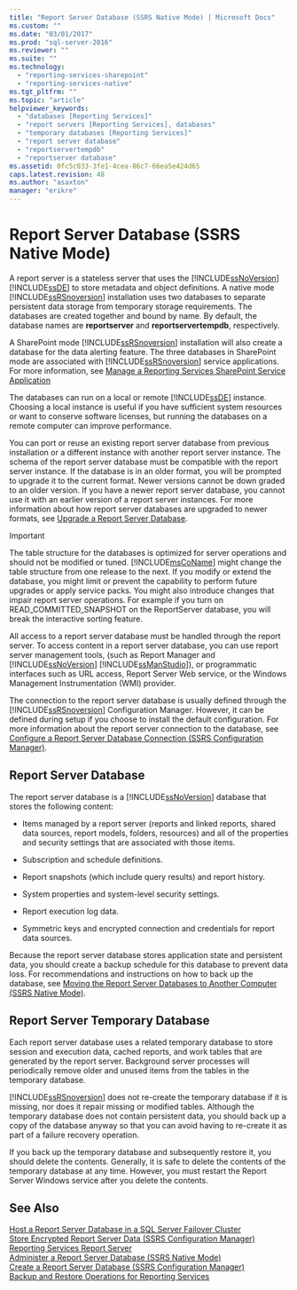 ```yaml
---
title: "Report Server Database (SSRS Native Mode) | Microsoft Docs"
ms.custom: ""
ms.date: "03/01/2017"
ms.prod: "sql-server-2016"
ms.reviewer: ""
ms.suite: ""
ms.technology: 
  - "reporting-services-sharepoint"
  - "reporting-services-native"
ms.tgt_pltfrm: ""
ms.topic: "article"
helpviewer_keywords: 
  - "databases [Reporting Services]"
  - "report servers [Reporting Services], databases"
  - "temporary databases [Reporting Services]"
  - "report server database"
  - "reportservertempdb"
  - "reportserver database"
ms.assetid: 0fc5c033-3fe1-4cea-86c7-66ea5e424d65
caps.latest.revision: 48
ms.author: "asaxton"
manager: "erikre"
---
```

# Report Server Database (SSRS Native Mode)
  A report server is a stateless server that uses the [!INCLUDE[ssNoVersion](../../a9notintoc/includes/ssnoversion-md.md)] [!INCLUDE[ssDE](../../a9notintoc/includes/ssde-md.md)] to store metadata and object definitions. A native mode [!INCLUDE[ssRSnoversion](../../a9notintoc/includes/ssrsnoversion-md.md)] installation uses two databases to separate persistent data storage from temporary storage requirements. The databases are created together and bound by name. By default, the database names are **reportserver** and **reportservertempdb**, respectively.  
  
 A SharePoint mode [!INCLUDE[ssRSnoversion](../../a9notintoc/includes/ssrsnoversion-md.md)] installation will also create a database for the data alerting feature. The three databases in SharePoint mode are associated with [!INCLUDE[ssRSnoversion](../../a9notintoc/includes/ssrsnoversion-md.md)] service applications. For more information, see [Manage a Reporting Services SharePoint Service Application](../../reporting-services/report-server/sharepoint/manage-a-reporting-services-sharepoint-service-application.md)  
  
 The databases can run on a local or remote [!INCLUDE[ssDE](../../a9notintoc/includes/ssde-md.md)] instance. Choosing a local instance is useful if you have sufficient system resources or want to conserve software licenses, but running the databases on a remote computer can improve performance.  
  
 You can port or reuse an existing report server database from previous installation or a different instance with another report server instance. The schema of the report server database must be compatible with the report server instance. If the database is in an older format, you will be prompted to upgrade it to the current format. Newer versions cannot be down graded to an older version. If you have a newer report server database, you cannot use it with an earlier version of a report server instances. For more information about how report server databases are upgraded to newer formats, see [Upgrade a Report Server Database](../../reporting-services/install/windows/upgrade-a-report-server-database.md).  
  
> [!IMPORTANT]  
>  The table structure for the databases is optimized for server operations and should not be modified or tuned. [!INCLUDE[msCoName](../../a9notintoc/includes/msconame-md.md)] might change the table structure from one release to the next. If you modify or extend the database, you might limit or prevent the capability to perform future upgrades or apply service packs. You might also introduce changes that impair report server operations. For example if you turn on READ_COMMITTED_SNAPSHOT on the ReportServer database, you will break the interactive sorting feature.  
  
 All access to a report server database must be handled through the report server. To access content in a report server database, you can use report server management tools, (such as Report Manager and [!INCLUDE[ssNoVersion](../../a9notintoc/includes/ssnoversion-md.md)] [!INCLUDE[ssManStudio](../../a9notintoc/includes/ssmanstudio-md.md)]), or programmatic interfaces such as URL access, Report Server Web service, or the Windows Management Instrumentation (WMI) provider.  
  
 The connection to the report server database is usually defined through the [!INCLUDE[ssRSnoversion](../../a9notintoc/includes/ssrsnoversion-md.md)] Configuration Manager. However, it can be defined during setup if you choose to install the default configuration. For more information about the report server connection to the database, see [Configure a Report Server Database Connection  &#40;SSRS Configuration Manager&#41;](../../reporting-services/install/windows/configure-a-report-server-database-connection-ssrs-configuration-manager.md).  
  
## Report Server Database  
 The report server database is a [!INCLUDE[ssNoVersion](../../a9notintoc/includes/ssnoversion-md.md)] database that stores the following content:  
  
-   Items managed by a report server (reports and linked reports, shared data sources, report models, folders, resources) and all of the properties and security settings that are associated with those items.  
  
-   Subscription and schedule definitions.  
  
-   Report snapshots (which include query results) and report history.  
  
-   System properties and system-level security settings.  
  
-   Report execution log data.  
  
-   Symmetric keys and encrypted connection and credentials for report data sources.  
  
 Because the report server database stores application state and persistent data, you should create a backup schedule for this database to prevent data loss. For recommendations and instructions on how to back up the database, see [Moving the Report Server Databases to Another Computer &#40;SSRS Native Mode&#41;](../../reporting-services/report-server/moving-the-report-server-databases-to-another-computer-ssrs-native-mode.md).  
  
## Report Server Temporary Database  
 Each report server database uses a related temporary database to store session and execution data, cached reports, and work tables that are generated by the report server. Background server processes will periodically remove older and unused items from the tables in the temporary database.  
  
 [!INCLUDE[ssRSnoversion](../../a9notintoc/includes/ssrsnoversion-md.md)] does not re-create the temporary database if it is missing, nor does it repair missing or modified tables. Although the temporary database does not contain persistent data, you should back up a copy of the database anyway so that you can avoid having to re-create it as part of a failure recovery operation.  
  
 If you back up the temporary database and subsequently restore it, you should delete the contents. Generally, it is safe to delete the contents of the temporary database at any time. However, you must restart the Report Server Windows service after you delete the contents.  
  
## See Also  
 [Host a Report Server Database in a SQL Server Failover Cluster](../../reporting-services/install/windows/host-a-report-server-database-in-a-sql-server-failover-cluster.md)   
 [Store Encrypted Report Server Data &#40;SSRS Configuration Manager&#41;](../../reporting-services/install/windows/ssrs-encryption-keys-store-encrypted-report-server-data.md)   
 [Reporting Services Report Server](../../reporting-services/report-server/sharepoint/reporting-services-report-server.md)   
 [Administer a Report Server Database &#40;SSRS Native Mode&#41;](../../reporting-services/report-server/administer-a-report-server-database-ssrs-native-mode.md)   
 [Create a Report Server Database  &#40;SSRS Configuration Manager&#41;](../../reporting-services/install/windows/ssrs-report-server-create-a-report-server-database.md)   
 [Backup and Restore Operations for Reporting Services](../../reporting-services/install/windows/backup-and-restore-operations-for-reporting-services.md)  
  
  